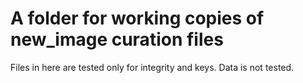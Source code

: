 # A folder for working copies of new_image curation files

Files in here are tested only for integrity and keys.  Data is not tested.

